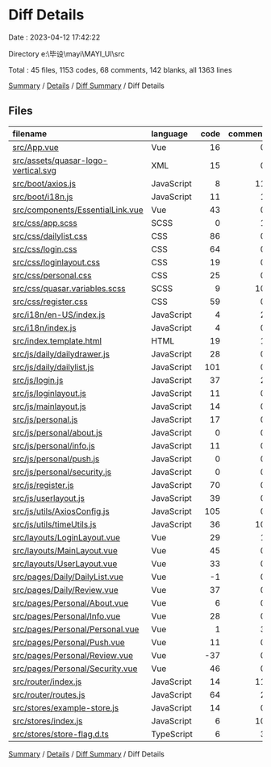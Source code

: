 # Diff Details

Date : 2023-04-12 17:42:22

Directory e:\\毕设\\mayi\\MAYI_UI\\src

Total : 45 files,  1153 codes, 68 comments, 142 blanks, all 1363 lines

[Summary](results.md) / [Details](details.md) / [Diff Summary](diff.md) / Diff Details

## Files
| filename | language | code | comment | blank | total |
| :--- | :--- | ---: | ---: | ---: | ---: |
| [src/App.vue](/src/App.vue) | Vue | 16 | 0 | 3 | 19 |
| [src/assets/quasar-logo-vertical.svg](/src/assets/quasar-logo-vertical.svg) | XML | 15 | 0 | 0 | 15 |
| [src/boot/axios.js](/src/boot/axios.js) | JavaScript | 8 | 11 | 6 | 25 |
| [src/boot/i18n.js](/src/boot/i18n.js) | JavaScript | 11 | 1 | 3 | 15 |
| [src/components/EssentialLink.vue](/src/components/EssentialLink.vue) | Vue | 43 | 0 | 7 | 50 |
| [src/css/app.scss](/src/css/app.scss) | SCSS | 0 | 1 | 1 | 2 |
| [src/css/dailylist.css](/src/css/dailylist.css) | CSS | 86 | 0 | 17 | 103 |
| [src/css/login.css](/src/css/login.css) | CSS | 64 | 0 | 9 | 73 |
| [src/css/loginlayout.css](/src/css/loginlayout.css) | CSS | 19 | 0 | 3 | 22 |
| [src/css/personal.css](/src/css/personal.css) | CSS | 25 | 0 | 5 | 30 |
| [src/css/quasar.variables.scss](/src/css/quasar.variables.scss) | SCSS | 9 | 10 | 7 | 26 |
| [src/css/register.css](/src/css/register.css) | CSS | 59 | 0 | 8 | 67 |
| [src/i18n/en-US/index.js](/src/i18n/en-US/index.js) | JavaScript | 4 | 2 | 2 | 8 |
| [src/i18n/index.js](/src/i18n/index.js) | JavaScript | 4 | 0 | 2 | 6 |
| [src/index.template.html](/src/index.template.html) | HTML | 19 | 1 | 3 | 23 |
| [src/js/daily/dailydrawer.js](/src/js/daily/dailydrawer.js) | JavaScript | 28 | 0 | 1 | 29 |
| [src/js/daily/dailylist.js](/src/js/daily/dailylist.js) | JavaScript | 101 | 0 | 2 | 103 |
| [src/js/login.js](/src/js/login.js) | JavaScript | 37 | 2 | 1 | 40 |
| [src/js/loginlayout.js](/src/js/loginlayout.js) | JavaScript | 11 | 0 | 1 | 12 |
| [src/js/mainlayout.js](/src/js/mainlayout.js) | JavaScript | 14 | 0 | 1 | 15 |
| [src/js/personal.js](/src/js/personal.js) | JavaScript | 17 | 0 | 2 | 19 |
| [src/js/personal/about.js](/src/js/personal/about.js) | JavaScript | 0 | 0 | 1 | 1 |
| [src/js/personal/info.js](/src/js/personal/info.js) | JavaScript | 11 | 0 | 2 | 13 |
| [src/js/personal/push.js](/src/js/personal/push.js) | JavaScript | 0 | 0 | 1 | 1 |
| [src/js/personal/security.js](/src/js/personal/security.js) | JavaScript | 0 | 0 | 1 | 1 |
| [src/js/register.js](/src/js/register.js) | JavaScript | 70 | 0 | 1 | 71 |
| [src/js/userlayout.js](/src/js/userlayout.js) | JavaScript | 39 | 0 | 1 | 40 |
| [src/js/utils/AxiosConfig.js](/src/js/utils/AxiosConfig.js) | JavaScript | 105 | 0 | 8 | 113 |
| [src/js/utils/timeUtils.js](/src/js/utils/timeUtils.js) | JavaScript | 36 | 10 | 5 | 51 |
| [src/layouts/LoginLayout.vue](/src/layouts/LoginLayout.vue) | Vue | 29 | 1 | 3 | 33 |
| [src/layouts/MainLayout.vue](/src/layouts/MainLayout.vue) | Vue | 45 | 0 | 4 | 49 |
| [src/layouts/UserLayout.vue](/src/layouts/UserLayout.vue) | Vue | 33 | 0 | 3 | 36 |
| [src/pages/Daily/DailyList.vue](/src/pages/Daily/DailyList.vue) | Vue | -1 | 0 | 0 | -1 |
| [src/pages/Daily/Review.vue](/src/pages/Daily/Review.vue) | Vue | 37 | 0 | 7 | 44 |
| [src/pages/Personal/About.vue](/src/pages/Personal/About.vue) | Vue | 6 | 0 | 2 | 8 |
| [src/pages/Personal/Info.vue](/src/pages/Personal/Info.vue) | Vue | 28 | 0 | -2 | 26 |
| [src/pages/Personal/Personal.vue](/src/pages/Personal/Personal.vue) | Vue | 1 | 3 | 4 | 8 |
| [src/pages/Personal/Push.vue](/src/pages/Personal/Push.vue) | Vue | 11 | 0 | 2 | 13 |
| [src/pages/Personal/Review.vue](/src/pages/Personal/Review.vue) | Vue | -37 | 0 | -7 | -44 |
| [src/pages/Personal/Security.vue](/src/pages/Personal/Security.vue) | Vue | 46 | 0 | 4 | 50 |
| [src/router/index.js](/src/router/index.js) | JavaScript | 14 | 11 | 6 | 31 |
| [src/router/routes.js](/src/router/routes.js) | JavaScript | 64 | 2 | 3 | 69 |
| [src/stores/example-store.js](/src/stores/example-store.js) | JavaScript | 14 | 0 | 2 | 16 |
| [src/stores/index.js](/src/stores/index.js) | JavaScript | 6 | 10 | 5 | 21 |
| [src/stores/store-flag.d.ts](/src/stores/store-flag.d.ts) | TypeScript | 6 | 3 | 2 | 11 |

[Summary](results.md) / [Details](details.md) / [Diff Summary](diff.md) / Diff Details